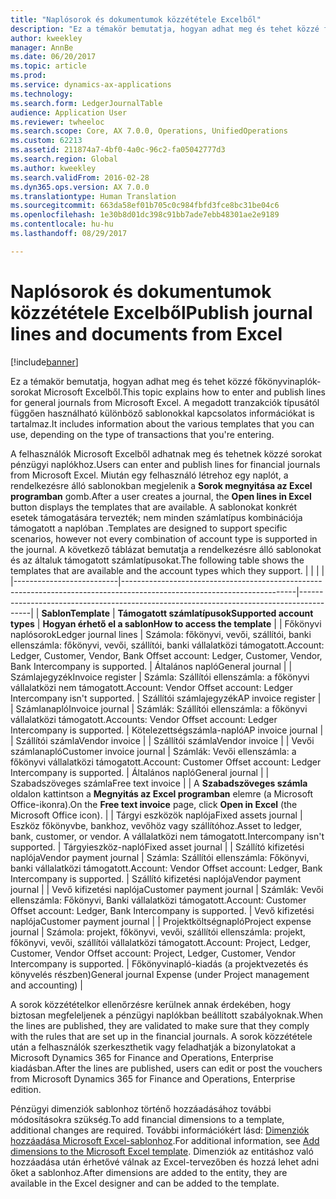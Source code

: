 ```yaml
---
title: "Naplósorok és dokumentumok közzététele Excelből"
description: "Ez a témakör bemutatja, hogyan adhat meg és tehet közzé főkönyvinaplók-sorokat Microsoft Excelből. A megadott tranzakciók típusától függően használható különböző sablonokkal kapcsolatos információkat is tartalmaz."
author: kweekley
manager: AnnBe
ms.date: 06/20/2017
ms.topic: article
ms.prod: 
ms.service: dynamics-ax-applications
ms.technology: 
ms.search.form: LedgerJournalTable
audience: Application User
ms.reviewer: twheeloc
ms.search.scope: Core, AX 7.0.0, Operations, UnifiedOperations
ms.custom: 62213
ms.assetid: 211874a7-4bf0-4a0c-96c2-fa05042777d3
ms.search.region: Global
ms.author: kweekley
ms.search.validFrom: 2016-02-28
ms.dyn365.ops.version: AX 7.0.0
ms.translationtype: Human Translation
ms.sourcegitcommit: 663da58ef01b705c0c984fbfd3fce8bc31be04c6
ms.openlocfilehash: 1e30b8d01dc398c91bb7ade7ebb48301ae2e9189
ms.contentlocale: hu-hu
ms.lasthandoff: 08/29/2017

---
```


# <a name="publish-journal-lines-and-documents-from-excel"></a><span data-ttu-id="568fb-104">Naplósorok és dokumentumok közzététele Excelből</span><span class="sxs-lookup"><span data-stu-id="568fb-104">Publish journal lines and documents from Excel</span></span>

[!include[banner](../includes/banner.md)]


<span data-ttu-id="568fb-105">Ez a témakör bemutatja, hogyan adhat meg és tehet közzé főkönyvinaplók-sorokat Microsoft Excelből.</span><span class="sxs-lookup"><span data-stu-id="568fb-105">This topic explains how to enter and publish lines for general journals from Microsoft Excel.</span></span> <span data-ttu-id="568fb-106">A megadott tranzakciók típusától függően használható különböző sablonokkal kapcsolatos információkat is tartalmaz.</span><span class="sxs-lookup"><span data-stu-id="568fb-106">It includes information about the various templates that you can use, depending on the type of transactions that you're entering.</span></span>

<span data-ttu-id="568fb-107">A felhasználók Microsoft Excelből adhatnak meg és tehetnek közzé sorokat pénzügyi naplókhoz.</span><span class="sxs-lookup"><span data-stu-id="568fb-107">Users can enter and publish lines for financial journals from Microsoft Excel.</span></span> <span data-ttu-id="568fb-108">Miután egy felhasználó létrehoz egy naplót, a rendelkezésre álló sablonokban megjelenik a **Sorok megnyitása az Excel programban** gomb.</span><span class="sxs-lookup"><span data-stu-id="568fb-108">After a user creates a journal, the **Open lines in Excel** button displays the templates that are available.</span></span> <span data-ttu-id="568fb-109">A sablonokat konkrét esetek támogatására tervezték; nem minden számlatípus kombinációja támogatott a naplóban .</span><span class="sxs-lookup"><span data-stu-id="568fb-109">Templates are designed to support specific scenarios, however not every combination of account type is supported in the journal.</span></span> <span data-ttu-id="568fb-110">A következő táblázat bemutatja a rendelkezésre álló sablonokat és az általuk támogatott számlatípusokat.</span><span class="sxs-lookup"><span data-stu-id="568fb-110">The following table shows the templates that are available and the account types which they support.</span></span>
|                          |                                                                                                                         |                                                                                         |
|--------------------------|-------------------------------------------------------------------------------------------------------------------------|-----------------------------------------------------------------------------------------|
| <span data-ttu-id="568fb-111">**Sablon**</span><span class="sxs-lookup"><span data-stu-id="568fb-111">**Template**</span></span>             | <span data-ttu-id="568fb-112">**Támogatott számlatípusok**</span><span class="sxs-lookup"><span data-stu-id="568fb-112">**Supported account types**</span></span>                                                                                             | <span data-ttu-id="568fb-113">**Hogyan érhető el a sablon**</span><span class="sxs-lookup"><span data-stu-id="568fb-113">**How to access the template**</span></span>                                                          |
| <span data-ttu-id="568fb-114">Főkönyvi naplósorok</span><span class="sxs-lookup"><span data-stu-id="568fb-114">Ledger journal lines</span></span>     | <span data-ttu-id="568fb-115">Számola: főkönyvi, vevői, szállítói, banki ellenszámla: főkönyvi, vevői, szállítói, banki vállalatközi támogatott.</span><span class="sxs-lookup"><span data-stu-id="568fb-115">Account: Ledger, Customer, Vendor, Bank Offset account: Ledger, Customer, Vendor, Bank Intercompany is supported.</span></span>       | <span data-ttu-id="568fb-116">Általános napló</span><span class="sxs-lookup"><span data-stu-id="568fb-116">General journal</span></span>                                                                         |
| <span data-ttu-id="568fb-117">Számlajegyzék</span><span class="sxs-lookup"><span data-stu-id="568fb-117">Invoice register</span></span>         | <span data-ttu-id="568fb-118">Számla: Szállítói ellenszámla: a főkönyvi vállalatközi nem támogatott.</span><span class="sxs-lookup"><span data-stu-id="568fb-118">Account: Vendor Offset account: Ledger Intercompany isn't supported.</span></span>                                                    | <span data-ttu-id="568fb-119">Szállítói számlajegyzék</span><span class="sxs-lookup"><span data-stu-id="568fb-119">AP invoice register</span></span>                                                                     |
| <span data-ttu-id="568fb-120">Számlanapló</span><span class="sxs-lookup"><span data-stu-id="568fb-120">Invoice journal</span></span>          | <span data-ttu-id="568fb-121">Számlák: Szállítói ellenszámla: a főkönyvi vállalatközi támogatott.</span><span class="sxs-lookup"><span data-stu-id="568fb-121">Accounts: Vendor Offset account: Ledger Intercompany is supported.</span></span>                                                      | <span data-ttu-id="568fb-122">Kötelezettségszámla-napló</span><span class="sxs-lookup"><span data-stu-id="568fb-122">AP invoice journal</span></span>                                                                      |
| <span data-ttu-id="568fb-123">Szállítói számla</span><span class="sxs-lookup"><span data-stu-id="568fb-123">Vendor invoice</span></span>           |                                                                                                                         | <span data-ttu-id="568fb-124">Szállítói számla</span><span class="sxs-lookup"><span data-stu-id="568fb-124">Vendor invoice</span></span>                                                                          |
| <span data-ttu-id="568fb-125">Vevői számlanapló</span><span class="sxs-lookup"><span data-stu-id="568fb-125">Customer invoice journal</span></span> | <span data-ttu-id="568fb-126">Számlák: Vevői ellenszámla: a főkönyvi vállalatközi támogatott.</span><span class="sxs-lookup"><span data-stu-id="568fb-126">Account: Customer Offset account: Ledger Intercompany is supported.</span></span>                                                     | <span data-ttu-id="568fb-127">Általános napló</span><span class="sxs-lookup"><span data-stu-id="568fb-127">General journal</span></span>                                                                         |
| <span data-ttu-id="568fb-128">Szabadszöveges számla</span><span class="sxs-lookup"><span data-stu-id="568fb-128">Free text invoice</span></span>        |                                                                                                                         | <span data-ttu-id="568fb-129">A **Szabadszöveges számla** oldalon kattintson a **Megnyitás az Excel programban** elemre (a Microsoft Office-ikonra).</span><span class="sxs-lookup"><span data-stu-id="568fb-129">On the **Free text invoice** page, click **Open in Excel** (the Microsoft Office icon).</span></span> |
| <span data-ttu-id="568fb-130">Tárgyi eszközök naplója</span><span class="sxs-lookup"><span data-stu-id="568fb-130">Fixed assets journal</span></span>     | <span data-ttu-id="568fb-131">Eszköz főkönyvbe, bankhoz, vevőhöz vagy szállítóhoz.</span><span class="sxs-lookup"><span data-stu-id="568fb-131">Asset to ledger, bank, customer, or vendor.</span></span> <span data-ttu-id="568fb-132">A vállalatközi nem támogatott.</span><span class="sxs-lookup"><span data-stu-id="568fb-132">Intercompany isn't supported.</span></span>                                               | <span data-ttu-id="568fb-133">Tárgyieszköz-napló</span><span class="sxs-lookup"><span data-stu-id="568fb-133">Fixed asset journal</span></span>                                                                     |
| <span data-ttu-id="568fb-134">Szállító kifizetési naplója</span><span class="sxs-lookup"><span data-stu-id="568fb-134">Vendor payment journal</span></span>   | <span data-ttu-id="568fb-135">Számla: Szállítói ellenszámla: Főkönyvi, banki vállalatközi támogatott.</span><span class="sxs-lookup"><span data-stu-id="568fb-135">Account: Vendor Offset account: Ledger, Bank Intercompany is supported.</span></span>                                                 | <span data-ttu-id="568fb-136">Szállító kifizetési naplója</span><span class="sxs-lookup"><span data-stu-id="568fb-136">Vendor payment journal</span></span>                                                                  |
| <span data-ttu-id="568fb-137">Vevő kifizetési naplója</span><span class="sxs-lookup"><span data-stu-id="568fb-137">Customer payment journal</span></span> | <span data-ttu-id="568fb-138">Számlák: Vevői ellenszámla: Főkönyvi, Banki vállalatközi támogatott.</span><span class="sxs-lookup"><span data-stu-id="568fb-138">Account: Customer Offset account: Ledger, Bank Intercompany is supported.</span></span>                                               | <span data-ttu-id="568fb-139">Vevő kifizetési naplója</span><span class="sxs-lookup"><span data-stu-id="568fb-139">Customer payment journal</span></span>                                                                |
| <span data-ttu-id="568fb-140">Projektköltségnapló</span><span class="sxs-lookup"><span data-stu-id="568fb-140">Project expense journal</span></span>  | <span data-ttu-id="568fb-141">Számola: projekt, főkönyvi, vevői, szállítói ellenszámla: projekt, főkönyvi, vevői, szállítói vállalatközi támogatott.</span><span class="sxs-lookup"><span data-stu-id="568fb-141">Account: Project, Ledger, Customer, Vendor Offset account: Project, Ledger, Customer, Vendor Intercompany is supported.</span></span> | <span data-ttu-id="568fb-142">Főkönyvinapló-kiadás (a projektvezetés és könyvelés részben)</span><span class="sxs-lookup"><span data-stu-id="568fb-142">General journal Expense (under Project management and accounting)</span></span>                       |

<span data-ttu-id="568fb-143">A sorok közzétételkor ellenőrzésre kerülnek annak érdekében, hogy biztosan megfeleljenek a pénzügyi naplókban beállított szabályoknak.</span><span class="sxs-lookup"><span data-stu-id="568fb-143">When the lines are published, they are validated to make sure that they comply with the rules that are set up in the financial journals.</span></span> <span data-ttu-id="568fb-144">A sorok közzététele után a felhasználók szerkeszthetik vagy feladhatják a bizonylatokat a Microsoft Dynamics 365 for Finance and Operations, Enterprise kiadásban.</span><span class="sxs-lookup"><span data-stu-id="568fb-144">After the lines are published, users can edit or post the vouchers from Microsoft Dynamics 365 for Finance and Operations, Enterprise edition.</span></span> 

<span data-ttu-id="568fb-145">Pénzügyi dimenziók sablonhoz történő hozzáadásához további módosításokra szükség.</span><span class="sxs-lookup"><span data-stu-id="568fb-145">To add financial dimensions to a template, additional changes are required.</span></span> <span data-ttu-id="568fb-146">További információkért lásd: [Dimenziók hozzáadása Microsoft Excel-sablonhoz](/dynamics365/unified-operations/dev-itpro/financial/add-dimensions-excel-templates).</span><span class="sxs-lookup"><span data-stu-id="568fb-146">For additional information, see [Add dimensions to the Microsoft Excel template](/dynamics365/unified-operations/dev-itpro/financial/add-dimensions-excel-templates).</span></span> <span data-ttu-id="568fb-147">Dimenziók az entitáshoz való hozzáadása után érhetővé válnak az Excel-tervezőben és hozzá lehet adni őket a sablonhoz.</span><span class="sxs-lookup"><span data-stu-id="568fb-147">After dimensions are added to the entity, they are available in the Excel designer and can be added to the template.</span></span>






